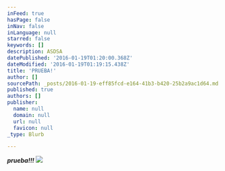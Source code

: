 ```yaml
---
inFeed: true
hasPage: false
inNav: false
inLanguage: null
starred: false
keywords: []
description: ASDSA
datePublished: '2016-01-19T01:20:00.368Z'
dateModified: '2016-01-19T01:19:15.438Z'
title: 'PRUEBA!'
author: []
sourcePath: _posts/2016-01-19-eff85fcd-e164-41b3-b420-25b2a9ac1d64.md
published: true
authors: []
publisher:
  name: null
  domain: null
  url: null
  favicon: null
_type: Blurb

---
```

_**prueba!!!**_
![](https://the-grid-user-content.s3-us-west-2.amazonaws.com/65a3c802-1f07-4d1a-a94d-af1ce0cd2723.jpg)